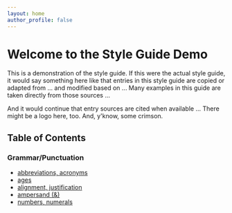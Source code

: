 ```yaml
---
layout: home
author_profile: false
---
```


# Welcome to the Style Guide Demo

This is a demonstration of the style guide. If this were the actual style guide, it would say something here like that entries in this style guide are copied or adapted from ... and modified based on ... Many examples in this guide are taken directly from those sources ...

And it would continue that entry sources are cited when available ... There might be a logo here, too. And, y'know, some crimson.

## Table of Contents

### Grammar/Punctuation

- [abbreviations, acronyms](abbreviations,%20acronyms.md)
- [ages](ages.md)
- [alignment, justification](alignment,%20justification.md)
- [ampersand \(&\)](ampersand.md)
- [numbers, numerals](numbers,%20numerals.md)
